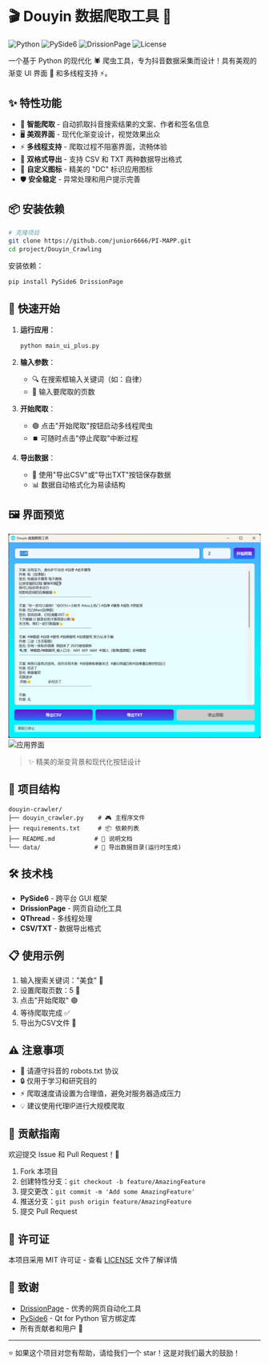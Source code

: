 # 🎬 Douyin 数据爬取工具 🚀

![Python](https://img.shields.io/badge/Python-3.8%2B-blue?style=for-the-badge&logo=python)
![PySide6](https://img.shields.io/badge/PySide6-GUI%20Framework-green?style=for-the-badge&logo=qt)
![DrissionPage](https://img.shields.io/badge/DrissionPage-Web%20Automation-orange?style=for-the-badge)
![License](https://img.shields.io/badge/License-MIT-yellow?style=for-the-badge)

一个基于 Python 的现代化 🕷️ 爬虫工具，专为抖音数据采集而设计！具有美观的渐变 UI 界面 🎨 和多线程支持 ⚡。

## ✨ 特性功能

- 🎯 **智能爬取** - 自动抓取抖音搜索结果的文案、作者和签名信息
- 🖥️ **美观界面** - 现代化渐变设计，视觉效果出众
- ⚡ **多线程支持** - 爬取过程不阻塞界面，流畅体验
- 💾 **双格式导出** - 支持 CSV 和 TXT 两种数据导出格式
- 🎨 **自定义图标** - 精美的 "DC" 标识应用图标
- 🛡️ **安全稳定** - 异常处理和用户提示完善

## 📦 安装依赖

```bash
# 克隆项目
git clone https://github.com/junior6666/PI-MAPP.git
cd project/Douyin_Crawling

```

安装依赖：

```bash
pip install PySide6 DrissionPage
```

## 🚀 快速开始

1. **运行应用**：
   ```bash
   python main_ui_plus.py
   ```

2. **输入参数**：
   - 🔍 在搜索框输入关键词（如：自律）
   - 📄 输入要爬取的页数

3. **开始爬取**：
   - 🟢 点击"开始爬取"按钮启动多线程爬虫
   - ⏹️ 可随时点击"停止爬取"中断过程

4. **导出数据**：
   - 💾 使用"导出CSV"或"导出TXT"按钮保存数据
   - 📊 数据自动格式化为易读结构

## 🖼️ 界面预览
![wechat_2025-08-26_164011_277.png](ui_img/wechat_2025-08-26_164011_277.png)
![应用界面](https://via.placeholder.com/800x500.png?text=Douyin+数据爬取工具界面预览)

> ✨ 精美的渐变背景和现代化按钮设计

## 📁 项目结构

```
douyin-crawler/
├── douyin_crawler.py    # 🎮 主程序文件
├── requirements.txt     # 📦 依赖列表
├── README.md           # 📖 说明文档
└── data/               # 💾 导出数据目录(运行时生成)
```

## 🛠️ 技术栈

- **PySide6** - 跨平台 GUI 框架
- **DrissionPage** - 网页自动化工具
- **QThread** - 多线程处理
- **CSV/TXT** - 数据导出格式

## 📋 使用示例

1. 输入搜索关键词："美食" 🍜
2. 设置爬取页数：5 📄
3. 点击"开始爬取" 🟢
4. 等待爬取完成 ✅
5. 导出为CSV文件 💾

## ⚠️ 注意事项

- 🚨 请遵守抖音的 robots.txt 协议
- 🔒 仅用于学习和研究目的
- ⚡ 爬取速度请设置为合理值，避免对服务器造成压力
- 💡 建议使用代理IP进行大规模爬取

## 🤝 贡献指南

欢迎提交 Issue 和 Pull Request！🎉

1. Fork 本项目
2. 创建特性分支：`git checkout -b feature/AmazingFeature`
3. 提交更改：`git commit -m 'Add some AmazingFeature'`
4. 推送分支：`git push origin feature/AmazingFeature`
5. 提交 Pull Request

## 📄 许可证

本项目采用 MIT 许可证 - 查看 [LICENSE](LICENSE) 文件了解详情

## 🙏 致谢

- [DrissionPage](https://github.com/g1879/DrissionPage) - 优秀的网页自动化工具
- [PySide6](https://www.qt.io/qt-for-python) - Qt for Python 官方绑定库
- 所有贡献者和用户 🎊

---

⭐ 如果这个项目对您有帮助，请给我们一个 star！这是对我们最大的鼓励！